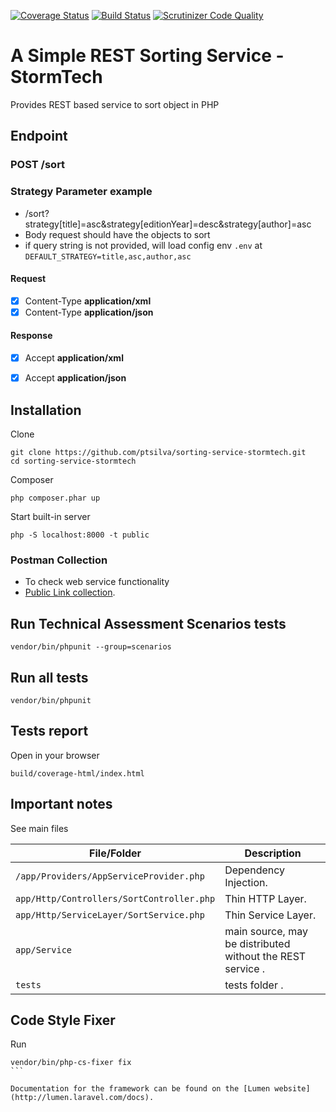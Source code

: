 [![Coverage Status](https://coveralls.io/repos/github/ptsilva/sorting-service-stormtech/badge.svg?branch=master)](https://coveralls.io/github/ptsilva/sorting-service-stormtech?branch=master)
[![Build Status](https://travis-ci.org/ptsilva/sorting-service-stormtech.svg?branch=master)](https://travis-ci.org/ptsilva/sorting-service-stormtech)
[![Scrutinizer Code Quality](https://scrutinizer-ci.com/g/ptsilva/sorting-service-stormtech/badges/quality-score.png?b=master)](https://scrutinizer-ci.com/g/ptsilva/sorting-service-stormtech/?branch=master)
# A Simple REST Sorting Service - StormTech
Provides REST based service to sort object in PHP
## Endpoint
### POST /sort

### Strategy Parameter example
  - /sort?strategy[title]=asc&strategy[editionYear]=desc&strategy[author]=asc
  - Body request should have the objects to sort
  - if query string is not provided, will load config env ```.env``` at ```DEFAULT_STRATEGY=title,asc,author,asc```
  
#### Request
  - [x] Content-Type **application/xml**
  - [x] Content-Type **application/json**
  
#### Response
  - [x] Accept **application/xml**
  - [x] Accept **application/json**


## Installation
Clone
```
git clone https://github.com/ptsilva/sorting-service-stormtech.git
cd sorting-service-stormtech
```
Composer
```
php composer.phar up
```
Start built-in server
```
php -S localhost:8000 -t public
```
### Postman Collection
  - To check web service functionality
  - [Public Link collection](https://www.getpostman.com/collections/d021a4493394c05271b5).
  
## Run Technical Assessment Scenarios tests
```
vendor/bin/phpunit --group=scenarios
```
## Run all tests
```
vendor/bin/phpunit
```
## Tests report
Open in your browser
```
build/coverage-html/index.html
```
## Important notes
 See main files
 
| File/Folder | Description |
| ------ | ----------- |
| ```/app/Providers/AppServiceProvider.php```   | Dependency Injection. |
| ```app/Http/Controllers/SortController.php```   | Thin HTTP Layer. |
| ```app/Http/ServiceLayer/SortService.php``` | Thin Service Layer. |
| ```app/Service```    | main source, may be distributed without the REST service . |
| ```tests```    | tests folder . |

## Code Style Fixer
Run
````
vendor/bin/php-cs-fixer fix
```
 
Documentation for the framework can be found on the [Lumen website](http://lumen.laravel.com/docs).
